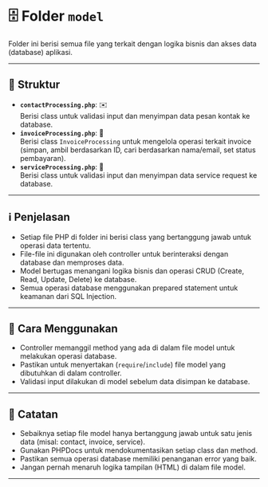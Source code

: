 # 🗄️ Folder `model`

Folder ini berisi semua file yang terkait dengan logika bisnis dan akses data (database) aplikasi.

---

## 📁 Struktur

-   **`contactProcessing.php`**: ✉️  
    Berisi class untuk validasi input dan menyimpan data pesan kontak ke database.
-   **`invoiceProcessing.php`**: 🧾  
    Berisi class `InvoiceProcessing` untuk mengelola operasi terkait invoice (simpan, ambil berdasarkan ID, cari berdasarkan nama/email, set status pembayaran).
-   **`serviceProcessing.php`**: 📱  
    Berisi class untuk validasi input dan menyimpan data service request ke database.

---

## ℹ️ Penjelasan

-   Setiap file PHP di folder ini berisi class yang bertanggung jawab untuk operasi data tertentu.
-   File-file ini digunakan oleh controller untuk berinteraksi dengan database dan memproses data.
-   Model bertugas menangani logika bisnis dan operasi CRUD (Create, Read, Update, Delete) ke database.
-   Semua operasi database menggunakan prepared statement untuk keamanan dari SQL Injection.

---

## 🚀 Cara Menggunakan

-   Controller memanggil method yang ada di dalam file model untuk melakukan operasi database.
-   Pastikan untuk menyertakan (`require`/`include`) file model yang dibutuhkan di dalam controller.
-   Validasi input dilakukan di model sebelum data disimpan ke database.

---

## 📝 Catatan

-   Sebaiknya setiap file model hanya bertanggung jawab untuk satu jenis data (misal: contact, invoice, service).
-   Gunakan PHPDocs untuk mendokumentasikan setiap class dan method.
-   Pastikan semua operasi database memiliki penanganan error yang baik.
-   Jangan pernah menaruh logika tampilan (HTML) di dalam file model.

---